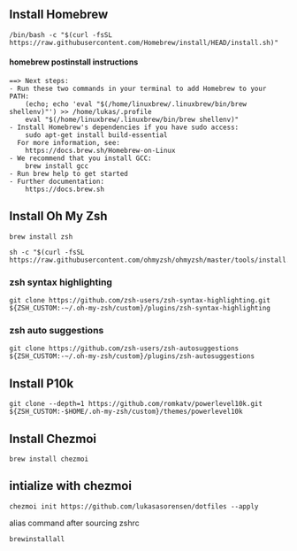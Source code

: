 ## Install Homebrew
```
/bin/bash -c "$(curl -fsSL https://raw.githubusercontent.com/Homebrew/install/HEAD/install.sh)"
```
#### homebrew postinstall instructions
```
==> Next steps:
- Run these two commands in your terminal to add Homebrew to your PATH:
    (echo; echo 'eval "$(/home/linuxbrew/.linuxbrew/bin/brew shellenv)"') >> /home/lukas/.profile
    eval "$(/home/linuxbrew/.linuxbrew/bin/brew shellenv)"
- Install Homebrew's dependencies if you have sudo access:
    sudo apt-get install build-essential
  For more information, see:
    https://docs.brew.sh/Homebrew-on-Linux
- We recommend that you install GCC:
    brew install gcc
- Run brew help to get started
- Further documentation:
    https://docs.brew.sh
```

## Install Oh My Zsh
```
brew install zsh
```
```
sh -c "$(curl -fsSL https://raw.githubusercontent.com/ohmyzsh/ohmyzsh/master/tools/install.sh)"
```

### zsh syntax highlighting
```
git clone https://github.com/zsh-users/zsh-syntax-highlighting.git ${ZSH_CUSTOM:-~/.oh-my-zsh/custom}/plugins/zsh-syntax-highlighting
```

### zsh auto suggestions
```
git clone https://github.com/zsh-users/zsh-autosuggestions ${ZSH_CUSTOM:-~/.oh-my-zsh/custom}/plugins/zsh-autosuggestions
```

## Install P10k
```
git clone --depth=1 https://github.com/romkatv/powerlevel10k.git ${ZSH_CUSTOM:-$HOME/.oh-my-zsh/custom}/themes/powerlevel10k
```

## Install Chezmoi
```
brew install chezmoi
```

## intialize with chezmoi
```
chezmoi init https://github.com/lukasasorensen/dotfiles --apply
```

alias command after sourcing zshrc
```
brewinstallall
```

